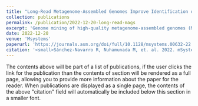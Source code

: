 ```yaml
---
title: "Long-Read Metagenome-Assembled Genomes Improve Identification of Novel Complete Biosynthetic Gene Clusters in a Complex Microbial Activated Sludge Ecosystem"
collection: publications
permalink: /publication/2022-12-20-long-read-mags
excerpt: 'Genome mining of high-quality metagenome-assembled genomes (MAGs) from wastewater treatment plants using long-read sequencing revealed over 4,000 mostly novel and complete biosynthetic gene clusters, highlighting the significant biosynthetic potential and secondary metabolite diversity in this ecosystem.'
date: 2022-12-20
venue: 'Msystems'
paperurl: 'https://journals.asm.org/doi/full/10.1128/msystems.00632-22'
citation: '<small>Sánchez-Navarro R, Nuhamunada M, et. al. 2022. mSystems 7:e00632-22.</small>'
---
```


The contents above will be part of a list of publications, if the user clicks the link for the publication than the contents of section will be rendered as a full page, allowing you to provide more information about the paper for the reader. When publications are displayed as a single page, the contents of the above "citation" field will automatically be included below this section in a smaller font.
